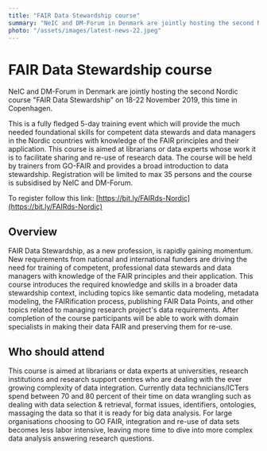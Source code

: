 ```yaml
---
title: "FAIR Data Stewardship course"
summary: "NeIC and DM-Forum in Denmark are jointly hosting the second Nordic course FAIR Data Stewardship on 18-22 November 2019, this time in Copenhagen."
photo: "/assets/images/latest-news-22.jpeg"
---
```


FAIR Data Stewardship course
===============================

NeIC and DM-Forum in Denmark are jointly hosting the second Nordic course "FAIR Data Stewardship” on 18-22 November 2019, this time in Copenhagen.

This is a fully fledged 5-day training event which will provide the much needed foundational skills for competent data stewards and data managers in the Nordic countries with knowledge of the FAIR principles and their application. This course is aimed at librarians or data experts whose work it is to facilitate sharing and re-use of research data. The course will be held by trainers from GO-FAIR and provides a broad introduction to data stewardship. Registration will be limited to max 35 persons and the course is subsidised by NeIC and DM-Forum.

To register follow this link: [https://bit.ly/FAIRds-Nordic](https://bit.ly/FAIRds-Nordic)

## Overview
FAIR Data Stewardship, as a new profession, is rapidly gaining momentum. New requirements from national and international funders are driving the need for training of competent, professional data stewards and data managers with knowledge of the FAIR principles and their application. This course introduces the required knowledge and skills in a broader data stewardship context, including topics like semantic data modeling, metadata modeling, the FAIRification process, publishing FAIR Data Points, and other topics related to managing research project's data requirements. After completion of the course participants will be able to work with domain specialists in making their data FAIR and preserving them for re-use.
<br>
## Who should attend
This course is aimed at librarians or data experts at universities, research institutions and research support centres who are dealing with the ever growing complexity of data integration. Currently data technicians/ICTers spend between 70 and 80 percent of their time on data wrangling such as dealing with data selection & retrieval, format issues, identifiers, ontologies, massaging the data so that it is ready for big data analysis. For large organisations choosing to GO FAIR, integration and re-use of data sets becomes less labor intensive, leaving more time to dive into more complex data analysis answering research questions.

